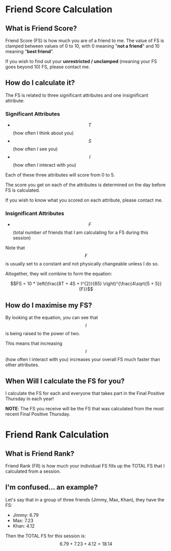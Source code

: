 # Friend Score Calculation

## What is Friend Score?

Friend Score (FS) is how much you are of a friend to me. The value of FS is clamped between values of
0 to 10, with 0 meaning "**not a friend**" and 10 meaning "**best friend**".

If you wish to find out your **unrestricted / unclamped** (meaning your FS goes beyond 10) FS, please contact me.

## How do I calculate it?

The FS is related to three significant attributes and one insignificant attribute:

### Significant Attributes

- $$T$$ (how often I think about you)
- $$S$$ (how often I see you)
- $$I$$ (how often I interact with you)

Each of these three attributes will score from 0 to 5.

The score you get on each of the attributes is determined on the day before FS is calculated.

If you wish to know what you scored on each attribute, please contact me.

### Insignificant Attributes

- $$F$$ (total number of friends that I am calculating for a FS during this session)

Note that $$F$$ is usually set to a constant and not physically changeable unless I do so.

Altogether, they will combine to form the equation:

$$FS = 10 * \left(\frac{8T + 4S + I^{2}}{85} \right)^{\frac{4\sqrt{S + 5}}{F}}$$

## How do I maximise my FS?

By looking at the equation, you can see that $$I$$ is being raised to the power of two.

This means that increasing $$I$$ (how often I interact with you) increases your overall FS much faster than other attributes.

## When Will I calculate the FS for you?

I calculate the FS for each and everyone that takes part in the Final Positive Thursday in each year!

**NOTE**: The FS you receive will be the FS that was calculated from the most recent Final Positive Thursday.

# Friend Rank Calculation

## What is Friend Rank?

Friend Rank (FR) is how much your individual FS fills up the TOTAL FS that I calculated from a session.

## I'm confused... an example?

Let's say that in a group of three friends (Jimmy, Max, Khan), they have the FS:

- Jimmy: 6.79
- Max: 7.23
- Khan: 4.12

Then the TOTAL FS for this session is: $$ 6.79 + 7.23 + 4.12 = 18.14 $$
